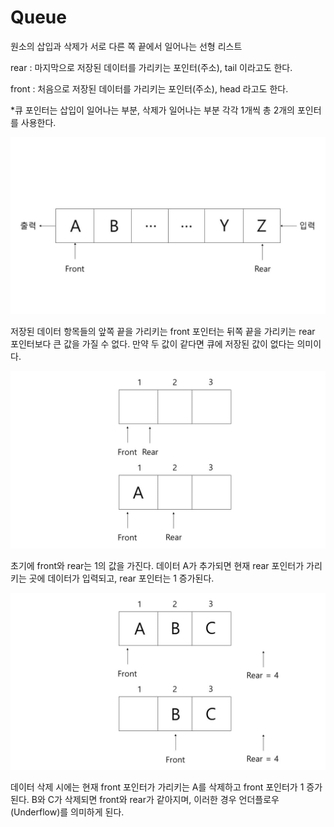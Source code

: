 # Queue

원소의 삽입과 삭제가 서로 다른 쪽 끝에서 일어나는 선형 리스트


rear : 마지막으로 저장된 데이터를 가리키는 포인터(주소), tail 이라고도 한다. 

front : 처음으로 저장된 데이터를 가리키는 포인터(주소), head 라고도 한다.

\*큐 포인터는 삽입이 일어나는 부분, 삭제가 일어나는 부분 각각 1개씩 총 2개의 포인터를 사용한다.



![queue1](./images/queue1-min.JPG)



저장된 데이터 항목들의 앞쪽 끝을 가리키는 front 포인터는 뒤쪽 끝을 가리키는 rear 포인터보다 큰 값을 가질 수 없다. 만약 두 값이 같다면 큐에 저장된 값이 없다는 의미이다.



![queue2](./images/queue2-min.JPG)



초기에 front와 rear는 1의 값을 가진다. 데이터 A가 추가되면 현재 rear 포인터가 가리키는 곳에 데이터가 입력되고, rear 포인터는 1 증가된다.



![queue3](./images/queue3-min.JPG)



데이터 삭제 시에는 현재 front 포인터가 가리키는 A를 삭제하고 front 포인터가 1 증가된다. B와 C가 삭제되면 front와 rear가 같아지며, 이러한 경우 언더플로우(Underflow)를 의미하게 된다.






